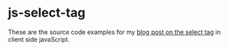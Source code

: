 # js-select-tag

These are the source code examples for my [blog post on the select tag](https://dustinpfister.github.io/2019/09/04/js-select-tag/) in client side javaScript.
